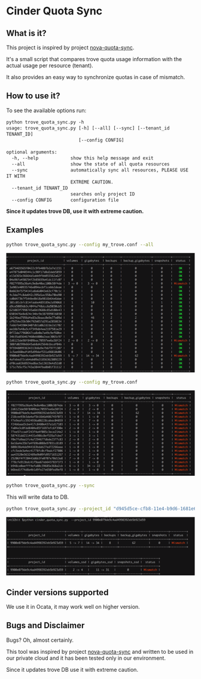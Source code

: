 # Cinder Quota Sync

## What is it?

This project is inspired by project [nova-quota-sync](https://github.com/cernops/nova-quota-sync).

It's a small script that compares trove quota usage information with
the actual usage per resource (tenant).

It also provides an easy way to synchronize quotas in case of mismatch.


## How to use it?

To see the available options run:

```
python trove_quota_sync.py -h
usage: trove_quota_sync.py [-h] [--all] [--sync] [--tenant_id TENANT_ID]
                           [--config CONFIG]

optional arguments:
  -h, --help            show this help message and exit
  --all                 show the state of all quota resources
  --sync                automatically sync all resources, PLEASE USE IT WITH
                        EXTREME CAUTION.
  --tenant_id TENANT_ID
                        searches only project ID
  --config CONFIG       configuration file
```

**Since it updates trove DB, use it with extreme caution.**

## Examples

```sh
python trove_quota_sync.py --config my_trove.conf --all
```

![show all quota usage](img/quotas_all.png)

```sh
python trove_quota_sync.py --config my_trove.conf
```

![show all quota usage](img/quotas_mismatch.png)

```sh
python trove_quota_sync.py --sync
```

This will write data to DB.

```sh
python trove_quota_sync.py --project_id "d945d5ce-cfb8-11e4-b9d6-1681e6b88ec1"
```

![show project quota usage](img/quotas_project.png)


## Cinder versions supported

We use it in Ocata, it may work well on higher version.


Bugs and Disclaimer
-------------------
Bugs? Oh, almost certainly.

This tool was inspired by project [nova-quota-sync](https://github.com/cernops/nova-quota-sync) and written to be used in our private cloud and
it has been tested only in our environment.

Since it updates trove DB use it with extreme caution.
